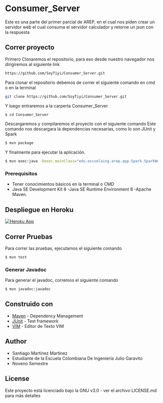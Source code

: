 # Consumer_Server

Este es una parte del primer parcial de AREP, en el cual nos piden crear un servidor web el cual consuma el servidor calculador y retorne un json con la respuesta

## Correr proyecto

Primero Clonaremos el repositorio, para eso desde nuestro navegador nos dirigiremos al siguiente link

```sh
https://github.com/SoyTiyi/Consumer_Server.git
```

Para clonar el repositorio debemos de correr el siguiente comando en cmd o en la terminal 

```sh
git clone https://github.com/SoyTiyi/Consumer_Server.git
 ```

 Y luego entraremos a la carperta Consumer_Server

```sh
$ cd Consumer_Server
 ```
Descargaremos y compilaremos el proyecto con el siguiente comando
Este comando nos descargara la dependencias necesarias, como lo son JUnit y Spark

 ```sh
$ mvn package
 ```
 Y finalmente para ejecutar la aplicación.

 ```sh
$ mvn exec:java -Dexec.mainClass="edu.escuelaing.arep.app.Spark.SparkWebApp"
 ```

### Prerequisitos

* Tener conocimientos básicos en la terminal o CMD
* Java SE Development Kit 8 -Java SE Runtime Environment 8 -Apache Maven.


## Despliegue en Heroku

[![Heroku App](http://heroku-shields.herokuapp.com/enigmatic-earth-07531)](https://enigmatic-earth-07531.herokuapp.com/fachada?value=15&opera=sin)

## Correr Pruebas

Para correr las pruebas, ejecutamos el siguiente comando

```sh
$ mvn test
 ```

### Generar Javadoc

Para generar el javadoc, corremos el siguiente comando

```sh
$ mvn javadoc:javadoc 
 ```

## Construido con

* [Maven](https://maven.apache.org/) - Dependency Management
* [JUnit](https://mvnrepository.com/artifact/junit/junit) - Test framework
* [VIM](https://www.vim.org/download.php) - Editor de Texto VIM

## Author

 - Santiago Martínez Martínez 
 - Estudiante de la Escuela Colombiana De Ingeniería Julio Garavito 
 - Noveno Semestre

## License

Este proyecto está licenciado bajo la GNU v3.0 - ver el archivo LICENSE.md para más detalles

